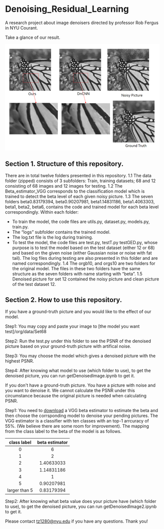 # Denoising_Residual_Learning

A research project about image denoisers directed by professor Rob Fergus in NYU Courant.

Take a glance of our result.

![GitHub Logo](/Result.png)


## Section 1. Structure of this repository.
 
There are in total twelve folders presented in this repository.
1.1 The data folder (zipped) consists of 3 subfolders: Train, training datasets; 68 and 12 consisting of 68 images and 12 images for testing.
1.2 The Beta_estimator_VGG corresponds to the classification model which is trained to detect the beta level of each given noisy picture.
1.3 The seven folders beta0.83179394, beta0.90207981, beta1.14831186, beta1.4063303, beta1, beta2, beta6, contains the code and trained model for each beta level correspondingly. Within each folder:
- To train the model, the code files are utils.py, dataset.py, models.py, train.py.
- The “logs” subfolder contains the trained model.
- The log.txt file is the log during training.
- To test the model, the code files are test.py, testT.py testGED.py, whose purpose is to test the model based on the test dataset (either 12 or 68) and based on the given noise (either Gaussian noise or noise with fat tail). The log files during testing are also presented in this folder and are named correspondingly.
1.4 The orgb10, and orgs10 are two folders for the original model. The files in these two folders have the same structure as the seven folders with name starting with “beta”.
1.5 Denoised picture for set 12 contained the noisy picture and clean picture of the test dataset 12.

## Section 2. How to use this repository.

If you have a ground-truth picture and you would like to the effect of our model. 

Step1: You may copy and paste your image to [the model you want test]/org/data/Set68 

Step2: Run the test.py under this folder to see the PSNR of the denoised picture based on your ground-truth picture with artifical noise. 

Step3: You may choose the model which gives a denoised picture with the highest PSNR.

Step4: After knowing what model to use (which folder to use), to get the denoised picture, you can run getDenoisedImage.ipynb to get it.

If you don't have a ground-truth picture. You have a picture with noise and you want to denoise it. We cannot calculate the PSNR under this circumstance because the original picture is needed when calculating PSNR. 

Step1: You need to [download](https://drive.google.com/open?id=1JY9jBRAHLjDyIryFfgLIybn9qaQ8LAnG) a VGG beta estimator to estimate the beta and then choose the corrsponding model to denoise your pending pictures. The VGG estimator is a classifier with ten classes with an top-1 arrcuracy of 55%. (We believe there are some room for improvement). The mapping from the class label to the beta of the model is as follows.

class label | beta estimator
:-: | :-: 
0 | 6 
1 | 2
2 | 1.40633033 
3 | 1.14831186
4 | 1 
5 | 0.90207981
larger than 5 | 0.83179394

Step2: After knowing what beta value does your picture have (which folder to use), to get the denoised picture, you can run getDenoisedImage2.ipynb to get it.

Please contact tz1280@nyu.edu if you have any questions. Thank you!
